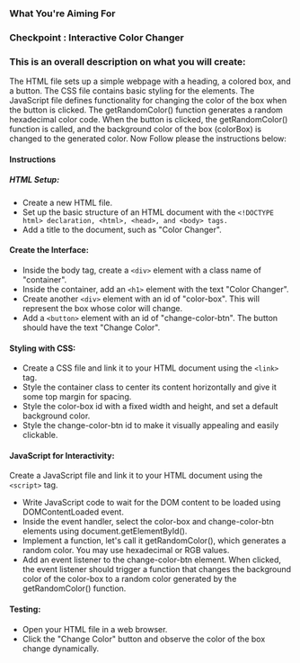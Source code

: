 ### What You're Aiming For
### Checkpoint : Interactive Color Changer

### This is an overall description on what you will create:

The HTML file sets up a simple webpage with a heading, a colored box, and a button.
The CSS file contains basic styling for the elements.
The JavaScript file defines functionality for changing the color of the box when the button is clicked.
The getRandomColor() function generates a random hexadecimal color code.
When the button is clicked, the getRandomColor() function is called, and the background color of the box (colorBox) is changed to the generated color.
Now Follow please the instructions below:


#### Instructions
##### HTML Setup:
- Create a new HTML file.
- Set up the basic structure of an HTML document with the  ```<!DOCTYPE html> declaration, <html>, <head>, and <body> tags.```
- Add a title to the document, such as "Color Changer".

#### Create the Interface:
- Inside the body tag, create a ```<div>``` element with a class name of "container".
- Inside the container, add an ```<h1>``` element with the text "Color Changer".
- Create another ```<div>``` element with an id of "color-box". This will represent the box whose color will change.
- Add a ```<button>``` element with an id of "change-color-btn". The button should have the text "Change Color".
#### Styling with CSS:
- Create a CSS file and link it to your HTML document using the ```<link>``` tag.
- Style the container class to center its content horizontally and give it some top margin for spacing.
- Style the color-box id with a fixed width and height, and set a default background color.
- Style the change-color-btn id to make it visually appealing and easily clickable.
#### JavaScript for Interactivity:
Create a JavaScript file and link it to your HTML document using the ```<script>``` tag.
- Write JavaScript code to wait for the DOM content to be loaded using DOMContentLoaded event.
- Inside the event handler, select the color-box and change-color-btn elements using document.getElementById().
- Implement a function, let's call it getRandomColor(), which generates a random color. You may use hexadecimal or RGB values.
- Add an event listener to the change-color-btn element. When clicked, the event listener should trigger a function that changes the background color of the color-box to a random color generated by the getRandomColor() function.

#### Testing:
- Open your HTML file in a web browser.
- Click the "Change Color" button and observe the color of the box change dynamically.